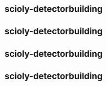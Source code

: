 # scioly-detectorbuilding
# scioly-detectorbuilding
# scioly-detectorbuilding
# scioly-detectorbuilding
